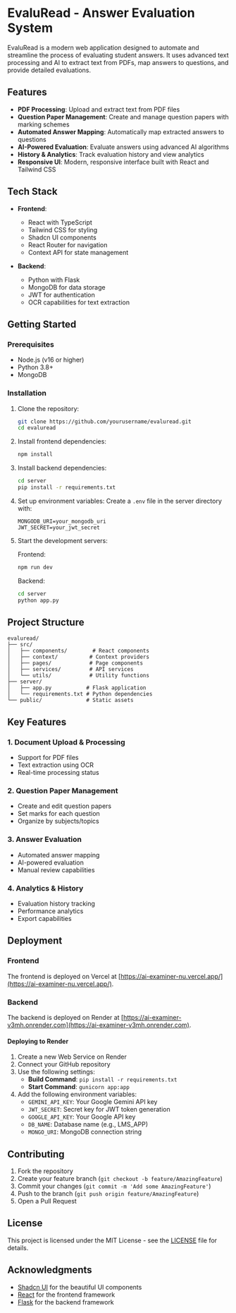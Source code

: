 # EvaluRead - Answer Evaluation System

EvaluRead is a modern web application designed to automate and streamline the process of evaluating student answers. It uses advanced text processing and AI to extract text from PDFs, map answers to questions, and provide detailed evaluations.

## Features

- **PDF Processing**: Upload and extract text from PDF files
- **Question Paper Management**: Create and manage question papers with marking schemes
- **Automated Answer Mapping**: Automatically map extracted answers to questions
- **AI-Powered Evaluation**: Evaluate answers using advanced AI algorithms
- **History & Analytics**: Track evaluation history and view analytics
- **Responsive UI**: Modern, responsive interface built with React and Tailwind CSS

## Tech Stack

- **Frontend**:
  - React with TypeScript
  - Tailwind CSS for styling
  - Shadcn UI components
  - React Router for navigation
  - Context API for state management

- **Backend**:
  - Python with Flask
  - MongoDB for data storage
  - JWT for authentication
  - OCR capabilities for text extraction

## Getting Started

### Prerequisites

- Node.js (v16 or higher)
- Python 3.8+
- MongoDB

### Installation

1. Clone the repository:
   ```bash
   git clone https://github.com/yourusername/evaluread.git
   cd evaluread
   ```

2. Install frontend dependencies:
   ```bash
   npm install
   ```

3. Install backend dependencies:
   ```bash
   cd server
   pip install -r requirements.txt
   ```

4. Set up environment variables:
   Create a `.env` file in the server directory with:
   ```
   MONGODB_URI=your_mongodb_uri
   JWT_SECRET=your_jwt_secret
   ```

5. Start the development servers:
   
   Frontend:
   ```bash
   npm run dev
   ```

   Backend:
   ```bash
   cd server
   python app.py
   ```

## Project Structure

```
evaluread/
├── src/
│   ├── components/        # React components
│   ├── context/          # Context providers
│   ├── pages/            # Page components
│   ├── services/         # API services
│   └── utils/            # Utility functions
├── server/
│   ├── app.py           # Flask application
│   └── requirements.txt # Python dependencies
└── public/              # Static assets
```

## Key Features

### 1. Document Upload & Processing
- Support for PDF files
- Text extraction using OCR
- Real-time processing status

### 2. Question Paper Management
- Create and edit question papers
- Set marks for each question
- Organize by subjects/topics

### 3. Answer Evaluation
- Automated answer mapping
- AI-powered evaluation
- Manual review capabilities

### 4. Analytics & History
- Evaluation history tracking
- Performance analytics
- Export capabilities

## Deployment

### Frontend
The frontend is deployed on Vercel at [https://ai-examiner-nu.vercel.app/](https://ai-examiner-nu.vercel.app/).

### Backend
The backend is deployed on Render at [https://ai-examiner-v3mh.onrender.com](https://ai-examiner-v3mh.onrender.com).

#### Deploying to Render
1. Create a new Web Service on Render
2. Connect your GitHub repository
3. Use the following settings:
   - **Build Command**: `pip install -r requirements.txt`
   - **Start Command**: `gunicorn app:app`
4. Add the following environment variables:
   - `GEMINI_API_KEY`: Your Google Gemini API key
   - `JWT_SECRET`: Secret key for JWT token generation
   - `GOOGLE_API_KEY`: Your Google API key
   - `DB_NAME`: Database name (e.g., LMS_APP)
   - `MONGO_URI`: MongoDB connection string

## Contributing

1. Fork the repository
2. Create your feature branch (`git checkout -b feature/AmazingFeature`)
3. Commit your changes (`git commit -m 'Add some AmazingFeature'`)
4. Push to the branch (`git push origin feature/AmazingFeature`)
5. Open a Pull Request

## License

This project is licensed under the MIT License - see the [LICENSE](LICENSE) file for details.

## Acknowledgments

- [Shadcn UI](https://ui.shadcn.com/) for the beautiful UI components
- [React](https://reactjs.org/) for the frontend framework
- [Flask](https://flask.palletsprojects.com/) for the backend framework 